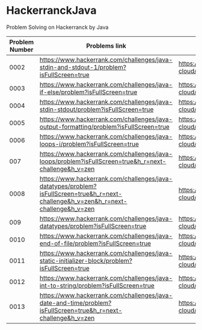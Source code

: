 # HackerranckJava

Problem Solving on Hackerranck by Java

|Problem Number| Problems link      | Problems Solution |
| ----------- | ----------- |---|
|0002|  https://www.hackerrank.com/challenges/java-stdin-and-stdout-1/problem?isFullScreen=true    | https://github.com/mohamedahmed-cloud/HackerranckJava/blob/main/problem0002.java  |
|0003| https://www.hackerrank.com/challenges/java-if-else/problem?isFullScreen=true   | https://github.com/mohamedahmed-cloud/HackerranckJava/blob/main/problem0003.java        |
|0004| https://www.hackerrank.com/challenges/java-stdin-stdout/problem?isFullScreen=true | https://github.com/mohamedahmed-cloud/HackerranckJava/blob/main/problem0004.java |
|0005| https://www.hackerrank.com/challenges/java-output-formatting/problem?isFullScreen=true |  https://github.com/mohamedahmed-cloud/HackerranckJava/blob/main/problem0005.java |
| 0006 |https://www.hackerrank.com/challenges/java-loops-i/problem?isFullScreen=true |https://github.com/mohamedahmed-cloud/HackerranckJava/blob/main/Problem0006.java |
|007| https://www.hackerrank.com/challenges/java-loops/problem?isFullScreen=true&h_r=next-challenge&h_v=zen |https://github.com/mohamedahmed-cloud/HackerranckJava/blob/main/Problem0007.java |
|0008 | https://www.hackerrank.com/challenges/java-datatypes/problem?isFullScreen=true&h_r=next-challenge&h_v=zen&h_r=next-challenge&h_v=zen |https://github.com/mohamedahmed-cloud/HackerranckJava/blob/main/Problem0008.java |
|009|https://www.hackerrank.com/challenges/java-datatypes/problem?isFullScreen=true | https://github.com/mohamedahmed-cloud/HackerranckJava/blob/main/problem0009.java |
|0010| https://www.hackerrank.com/challenges/java-end-of-file/problem?isFullScreen=true | https://github.com/mohamedahmed-cloud/HackerranckJava/blob/main/problem0010.java|
|0011|https://www.hackerrank.com/challenges/java-static-initializer-block/problem?isFullScreen=true |https://github.com/mohamedahmed-cloud/HackerranckJava/blob/main/Problem0011.java |
|0012| https://www.hackerrank.com/challenges/java-int-to-string/problem?isFullScreen=true | https://github.com/mohamedahmed-cloud/HackerranckJava/blob/main/problem0012.java |
|0013| https://www.hackerrank.com/challenges/java-date-and-time/problem?isFullScreen=true&h_r=next-challenge&h_v=zen | https://github.com/mohamedahmed-cloud/HackerranckJava/blob/main/Problem0013.java |



